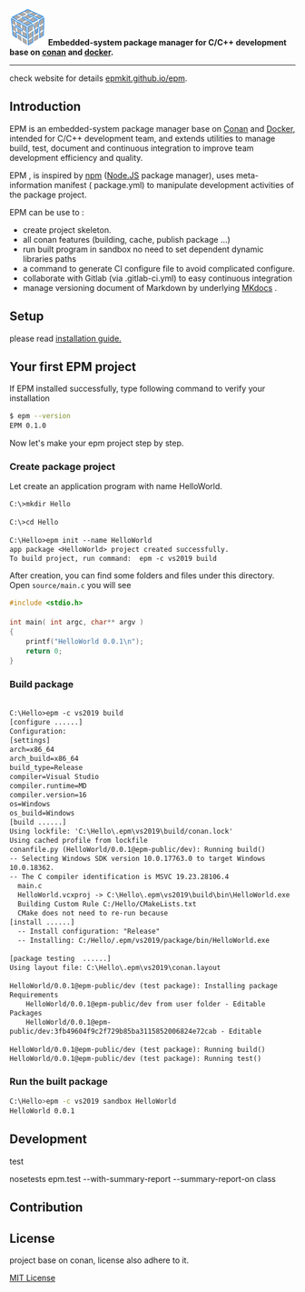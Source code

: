 





<img src="./logo.png" width=64 height=64/> **Embedded-system package manager for C/C++ development base on [conan](conan.io) and [docker](https://docker.com).**

------

check website for details [epmkit.github.io/epm](https://epmkit.github.io/epm).



## Introduction

EPM is an embedded-system package manager base on [Conan](https://conan.io/) and [Docker](https://docker.com/), intended for C/C++ development team, and extends utilities to manage build, test, document and continuous integration to improve team development efficiency and quality.

EPM , is inspired by [npm](npmjs.org) ([Node.JS](nodejs.org) package manager),  uses meta-information manifest ( package.yml) to manipulate development activities of the package project.

EPM can be use to :

- create project skeleton.
- all conan features (building, cache, publish package ...)
- run built program in sandbox no need to set dependent dynamic libraries paths
- a command to generate CI configure file to avoid complicated configure.
- collaborate with Gitlab (via .gitlab-ci.yml) to easy continuous integration
- manage versioning document of Markdown by underlying [MKdocs](https://www.mkdocs.org/) .



## Setup

please read [installation guide.](./docs/installation.md)

## Your first EPM project

If  EPM installed successfully, type following command to verify your installation

```bash
$ epm --version
EPM 0.1.0
```

Now let's make your epm project step by step.

### Create package project

Let create an application program with name HelloWorld.

```shell
C:\>mkdir Hello

C:\>cd Hello

C:\Hello>epm init --name HelloWorld
app package <HelloWorld> project created successfully.
To build project, run command:  epm -c vs2019 build
```

After creation, you can find some folders and files under this directory. Open `source/main.c` you will see

```C
#include <stdio.h>

int main( int argc, char** argv )
{
    printf("HelloWorld 0.0.1\n");
    return 0;
}
```



### Build package

```shell

C:\Hello>epm -c vs2019 build
[configure ......]
Configuration:
[settings]
arch=x86_64
arch_build=x86_64
build_type=Release
compiler=Visual Studio
compiler.runtime=MD
compiler.version=16
os=Windows
os_build=Windows
[build ......]
Using lockfile: 'C:\Hello\.epm\vs2019\build/conan.lock'
Using cached profile from lockfile
conanfile.py (HelloWorld/0.0.1@epm-public/dev): Running build()
-- Selecting Windows SDK version 10.0.17763.0 to target Windows 10.0.18362.
-- The C compiler identification is MSVC 19.23.28106.4
  main.c
  HelloWorld.vcxproj -> C:\Hello\.epm\vs2019\build\bin\HelloWorld.exe
  Building Custom Rule C:/Hello/CMakeLists.txt
  CMake does not need to re-run because 
[install ......]
  -- Install configuration: "Release"
  -- Installing: C:/Hello/.epm/vs2019/package/bin/HelloWorld.exe

[package testing  ......]
Using layout file: C:\Hello\.epm\vs2019\conan.layout

HelloWorld/0.0.1@epm-public/dev (test package): Installing package
Requirements
    HelloWorld/0.0.1@epm-public/dev from user folder - Editable
Packages
    HelloWorld/0.0.1@epm-public/dev:3fb49604f9c2f729b85ba3115852006824e72cab - Editable

HelloWorld/0.0.1@epm-public/dev (test package): Running build()
HelloWorld/0.0.1@epm-public/dev (test package): Running test()

```

### Run the built package

```bash
C:\Hello>epm -c vs2019 sandbox HelloWorld
HelloWorld 0.0.1
```





## Development

test

nosetests epm.test --with-summary-report --summary-report-on class





## Contribution



## License

project base on conan, license also adhere to it.

[MIT License](./LICENSE.md)

